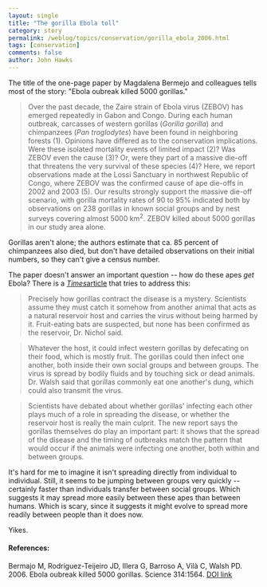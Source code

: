 ```yaml
---
layout: single 
title: "The gorilla Ebola toll" 
category: story
permalink: /weblog/topics/conservation/gorilla_ebola_2006.html
tags: [conservation] 
comments: false 
author: John Hawks 
---
```



<p>
The title of the one-page paper by Magdalena Bermejo and colleagues tells most of the story: "Ebola oubreak killed 5000 gorillas." 
</p>

<blockquote>Over the past decade, the Zaire strain of Ebola virus (ZEBOV) has emerged repeatedly in Gabon and Congo. During each human outbreak, carcasses of western gorillas (<i>Gorilla gorilla</i>) and chimpanzees (<i>Pan troglodytes</i>) have been found in neighboring forests (1). Opinions have differed as to the conservation implications. Were these isolated mortality events of limited impact (2)? Was ZEBOV even the cause (3)? Or, were they part of a massive die-off that threatens the very survival of these species (4)? Here, we report observations made at the Lossi Sanctuary in northwest Republic of Congo, where ZEBOV was the confirmed cause of ape die-offs in 2002 and 2003 (5). Our results strongly support the massive die-off scenario, with gorilla mortality rates of 90 to 95% indicated both by observations on 238 gorillas in known social groups and by nest surveys covering almost 5000 km<sup>2</sup>. ZEBOV killed about 5000 gorillas in our study area alone.</blockquote>

<p>
Gorillas aren't alone; the authors estimate that ca. 85 percent of chimpanzees also died, but don't have detailed observations on their initial numbers, so they can't give a census number. 
</p>

<p>
The paper doesn't answer an important question -- how do these apes <i>get</i> Ebola? There is a <a href="http://www.nytimes.com/2006/12/07/science/08ebolacnd.html"><i>Times</i>article</a> that tries to address this: 
</p>

<blockquote>Precisely how gorillas contract the disease is a mystery. Scientists assume they must catch it somehow from another animal that acts as a natural reservoir host and carries the virus without being harmed by it. Fruit-eating bats are suspected, but none has been confirmed as the reservoir, Dr. Nichol said.</blockquote>

<blockquote>Whatever the host, it could infect western gorillas by defecating on their food, which is mostly fruit. The gorillas could then infect one another, both inside their own social groups and between groups. The virus is spread by bodily fluids and by touching sick or dead animals. Dr. Walsh said that gorillas commonly eat one another's dung, which could also transmit the virus.</blockquote>

<blockquote>Scientists have debated about whether gorillas' infecting each other plays much of a role in spreading the disease, or whether the reservoir host is really the main culprit. The new report says the gorillas themselves do play an important part: it shows that the spread of the disease and the timing of outbreaks match the pattern that would occur if the animals were infecting one another, both within and between groups.</blockquote>

<p>
It's hard for me to imagine it isn't spreading directly from individual to individual. Still, it seems to be jumping between groups very quickly -- certainly faster than individuals transfer between social groups. Which suggests it may spread more easily between these apes than between humans. Which is scary, since it suggests it might evolve to spread more readily between people than it does now. 
</p>

<p>
Yikes.
</p>

<h4>References:</h4>

<p class="cite">Bermajo M, Rodr&iacute;guez-Teijeiro JD, Illera G, Barroso A, Vil&agrave; C, Walsh PD. 2006. Ebola oubreak killed 5000 gorillas. Science 314:1564. <a href="http://dx.doi.org/10.1126/science.1133105">DOI link</a>

